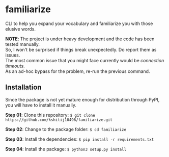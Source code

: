 # familiarize

CLI to help you expand your vocabulary and familiarize you with those elusive words.


**NOTE**: The project is under heavy development and the code has been tested manually.  
So, I won't be surprised if things break unexpectedly. Do report them as issues.  
The most common issue that you might face currently would be *connection timeouts*.  
As an ad-hoc bypass for the problem, re-run the previous command.

## Installation

Since the package is not yet mature enough for distribution through PyPI, you will have to install it manually.

**Step 01**: Clone this repository: `$ git clone https://github.com/kshitij10496/familiarize.git`

**Step 02**: Change to the package folder: `$ cd familiarize`

**Step 03**: Install the dependencies: `$ pip install -r requirements.txt`

**Step 04**: Install the package: `$ python3 setup.py install`

